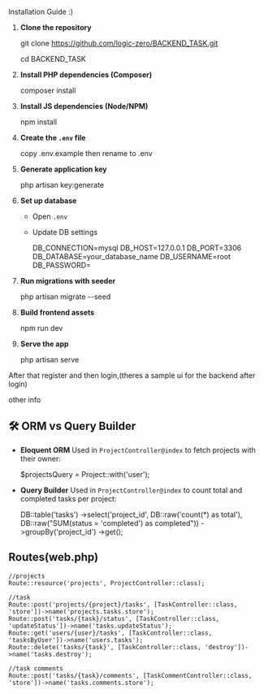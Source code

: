 Installation Guide :)

1. **Clone the repository**

   git clone https://github.com/logic-zero/BACKEND_TASK.git
   
   cd BACKEND_TASK


2. **Install PHP dependencies (Composer)**

   composer install

3. **Install JS dependencies (Node/NPM)**

   npm install

4. **Create the `.env` file**

   copy .env.example then rename to .env

5. **Generate application key**

   php artisan key:generate

6. **Set up database**

   * Open `.env`
   * Update DB settings

     DB_CONNECTION=mysql
     DB_HOST=127.0.0.1
     DB_PORT=3306
     DB_DATABASE=your_database_name
     DB_USERNAME=root
     DB_PASSWORD=

7. **Run migrations with seeder**

   php artisan migrate --seed

8. **Build frontend assets**

   npm run dev

10. **Serve the app**

    php artisan serve

After that register and then login,(theres a sample ui for the backend after login)



other info

## 🛠 ORM vs Query Builder

* **Eloquent ORM**
  Used in `ProjectController@index` to fetch projects with their owner:

  $projectsQuery = Project::with('user');

* **Query Builder**
  Used in `ProjectController@index` to count total and completed tasks per project:

  DB::table('tasks')
      ->select('project_id', DB::raw('count(*) as total'), DB::raw("SUM(status = 'completed') as completed"))
      ->groupBy('project_id')
      ->get();


## Routes(web.php)
    //projects
    Route::resource('projects', ProjectController::class);

    //task
    Route::post('projects/{project}/tasks', [TaskController::class, 'store'])->name('projects.tasks.store');
    Route::post('tasks/{task}/status', [TaskController::class, 'updateStatus'])->name('tasks.updateStatus');
    Route::get('users/{user}/tasks', [TaskController::class, 'tasksByUser'])->name('users.tasks');
    Route::delete('tasks/{task}', [TaskController::class, 'destroy'])->name('tasks.destroy');

    //task comments
    Route::post('tasks/{task}/comments', [TaskCommentController::class, 'store'])->name('tasks.comments.store');

